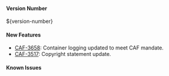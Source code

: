 #### Version Number
${version-number}

#### New Features
- [CAF-3658](https://jira.autonomy.com/browse/CAF-3658): Container logging updated to meet CAF mandate.
- [CAF-3517](https://jira.autonomy.com/browse/CAF-3517): Copyright statement update.

#### Known Issues
